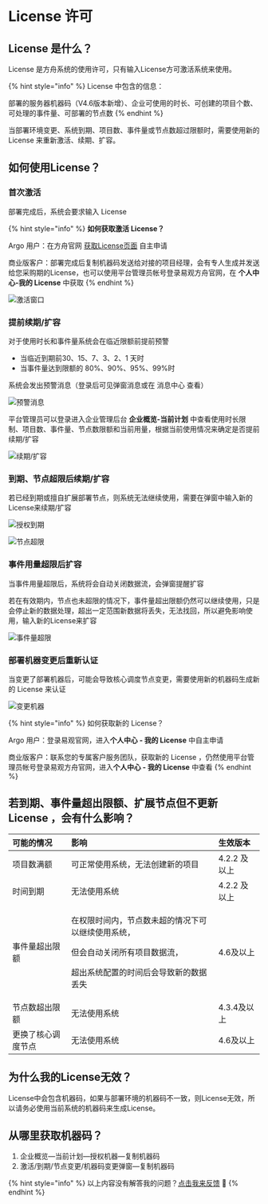 # License 许可

## License 是什么？

License 是方舟系统的使用许可，只有输入License方可激活系统来使用。

{% hint style="info" %}
License 中包含的信息：

部署的服务器机器码（V4.6版本新增）、企业可使用的时长、可创建的项目个数、可处理的事件量、可部署的节点数
{% endhint %}

当部署环境变更、系统到期、项目数、事件量或节点数超过限额时，需要使用新的 License 来重新激活、续期、扩容。

## 如何使用License？

### 首次激活

部署完成后，系统会要求输入 License 

{% hint style="info" %}
**如何获取激活 License？**

Argo 用户：在方舟官网 [获取License页面](https://ark.analysys.cn/license.html) 自主申请 

商业版客户：部署完成后复制机器码发送给对接的项目经理，会有专人生成并发送给您采购期的License，也可以使用平台管理员帐号登录易观方舟官网，在 **个人中心-我的 License** 中获取
{% endhint %}

![&#x6FC0;&#x6D3B;&#x7A97;&#x53E3;](../.gitbook/assets/image%20%2868%29.png)

### 提前续期/扩容

对于使用时长和事件量系统会在临近限额前提前预警

* 当临近到期前30、15、7、3、2、1 天时
* 当事件量达到限额的 80%、90%、95%、99%时

系统会发出预警消息（登录后可见弹窗消息或在 消息中心 查看） 

![&#x9884;&#x8B66;&#x6D88;&#x606F;](../.gitbook/assets/image%20%2842%29.png)

平台管理员可以登录进入企业管理后台 **企业概览-当前计划** 中查看使用时长限制、项目数、事件量、节点数限额和当前用量，根据当前使用情况来确定是否提前续期/扩容

![&#x7EED;&#x671F;/&#x6269;&#x5BB9;](../.gitbook/assets/image%20%28215%29.png)

### 到期、节点超限后续期/扩容

若已经到期或擅自扩展部署节点，则系统无法继续使用，需要在弹窗中输入新的License来续期/扩容

![&#x6388;&#x6743;&#x5230;&#x671F;](../.gitbook/assets/image%20%28276%29.png)

![&#x8282;&#x70B9;&#x8D85;&#x9650;](../.gitbook/assets/image%20%28265%29.png)

### 事件用量超限后扩容

当事件用量超限后，系统将会自动关闭数据流，会弹窗提醒扩容

若在有效期内，节点也未超限的情况下，事件量超出限额仍然可以继续使用，只是会停止新的数据处理，超出一定范围新数据将丢失，无法找回，所以避免影响使用，输入新的License来扩容

![&#x4E8B;&#x4EF6;&#x91CF;&#x8D85;&#x9650;](../.gitbook/assets/image%20%28154%29.png)

### 部署机器变更后重新认证

当变更了部署机器后，可能会导致核心调度节点变更，需要使用新的机器码生成新的 License 来认证

![&#x53D8;&#x66F4;&#x673A;&#x5668;](../.gitbook/assets/image%20%28126%29.png)

{% hint style="info" %}
如何获取新的 License？

Argo 用户：登录易观官网，进入**个人中心 - 我的 License** 中自主申请

商业版客户：联系您的专属客户服务团队，获取新的 License ，仍然使用平台管理员帐号登录易观方舟官网，进入**个人中心 - 我的 License**  中查看
{% endhint %}

## 若到期、事件量超出限额、扩展节点但不更新 License ，会有什么影响？

<table>
  <thead>
    <tr>
      <th style="text-align:left">&#x53EF;&#x80FD;&#x7684;&#x60C5;&#x51B5;</th>
      <th style="text-align:left">&#x5F71;&#x54CD;</th>
      <th style="text-align:left">&#x751F;&#x6548;&#x7248;&#x672C;</th>
    </tr>
  </thead>
  <tbody>
    <tr>
      <td style="text-align:left">&#x9879;&#x76EE;&#x6570;&#x6EE1;&#x989D;</td>
      <td style="text-align:left">&#x53EF;&#x6B63;&#x5E38;&#x4F7F;&#x7528;&#x7CFB;&#x7EDF;&#xFF0C;&#x65E0;&#x6CD5;&#x521B;&#x5EFA;&#x65B0;&#x7684;&#x9879;&#x76EE;</td>
      <td
      style="text-align:left">4.2.2 &#x53CA;&#x4EE5;&#x4E0A;</td>
    </tr>
    <tr>
      <td style="text-align:left">&#x65F6;&#x95F4;&#x5230;&#x671F;</td>
      <td style="text-align:left">&#x65E0;&#x6CD5;&#x4F7F;&#x7528;&#x7CFB;&#x7EDF;</td>
      <td style="text-align:left">4.2.2 &#x53CA;&#x4EE5;&#x4E0A;</td>
    </tr>
    <tr>
      <td style="text-align:left">&#x4E8B;&#x4EF6;&#x91CF;&#x8D85;&#x51FA;&#x9650;&#x989D;</td>
      <td style="text-align:left">
        <p>&#x5728;&#x6743;&#x9650;&#x65F6;&#x95F4;&#x5185;&#xFF0C;&#x8282;&#x70B9;&#x6570;&#x672A;&#x8D85;&#x7684;&#x60C5;&#x51B5;&#x4E0B;&#x53EF;&#x4EE5;&#x7EE7;&#x7EED;&#x4F7F;&#x7528;&#x7CFB;&#x7EDF;&#xFF0C;</p>
        <p>&#x4F46;&#x4F1A;&#x81EA;&#x52A8;&#x5173;&#x95ED;&#x6240;&#x6709;&#x9879;&#x76EE;&#x6570;&#x636E;&#x6D41;&#xFF0C;</p>
        <p>&#x8D85;&#x51FA;&#x7CFB;&#x7EDF;&#x914D;&#x7F6E;&#x7684;&#x65F6;&#x95F4;&#x540E;&#x4F1A;&#x5BFC;&#x81F4;&#x65B0;&#x7684;&#x6570;&#x636E;&#x4E22;&#x5931;</p>
      </td>
      <td style="text-align:left">4.6&#x53CA;&#x4EE5;&#x4E0A;</td>
    </tr>
    <tr>
      <td style="text-align:left">&#x8282;&#x70B9;&#x6570;&#x8D85;&#x51FA;&#x9650;&#x989D;</td>
      <td style="text-align:left">&#x65E0;&#x6CD5;&#x4F7F;&#x7528;&#x7CFB;&#x7EDF;</td>
      <td style="text-align:left">4.3.4&#x53CA;&#x4EE5;&#x4E0A;</td>
    </tr>
    <tr>
      <td style="text-align:left">&#x66F4;&#x6362;&#x4E86;&#x6838;&#x5FC3;&#x8C03;&#x5EA6;&#x8282;&#x70B9;</td>
      <td
      style="text-align:left">&#x65E0;&#x6CD5;&#x4F7F;&#x7528;&#x7CFB;&#x7EDF;</td>
        <td style="text-align:left">4.6&#x53CA;&#x4EE5;&#x4E0A;</td>
    </tr>
  </tbody>
</table>

## 为什么我的License无效？

License中会包含机器码，如果与部署环境的机器码不一致，则License无效，所以请务必使用当前系统的机器码来生成License。

## 从哪里获取机器码？

1. 企业概览—当前计划—授权机器—复制机器码 
2. 激活/到期/节点变更/机器码变更弹窗—复制机器码

{% hint style="info" %}
以上内容没有解答我的问题？[点击我来反馈](https://support.qq.com/products/118522/) 🚀
{% endhint %}

